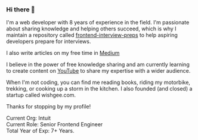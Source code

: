 ### Hi there 👋

I'm a web developer with 8 years of experience in the field. I'm passionate about sharing knowledge and helping others succeed, which is why I maintain a repository called [frontend-interview-preps](https://github.com/ishwarrimal/frontend-interview-preps) to help aspiring developers prepare for interviews.  

I also write articles on my free time in [Medium](https://ishwar-rimal.medium.com/)  

I believe in the power of free knowledge sharing and am currently learning to create content on [YouTube](https://www.youtube.com/channel/UCm1NpJ02h-Ij8CVR2hVXZEw) to share my expertise with a wider audience.  

When I'm not coding, you can find me reading books, riding my motorbike, trekking, or cooking up a storm in the kitchen. I also founded (and closed) a startup called wishgee.com.

Thanks for stopping by my profile!

Current Org: Intuit  
Current Role: Senior Frontend Engineer  
Total Year of Exp: 7+ Years.
